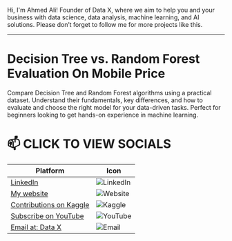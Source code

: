 Hi, I'm Ahmed Ali! Founder of Data X, where we aim to help you and your business with data science, data analysis, machine learning, and AI solutions. Please don’t forget to follow me for more projects like this.

---

# Decision Tree vs. Random Forest Evaluation On Mobile Price
Compare Decision Tree and Random Forest algorithms using a practical dataset. Understand their fundamentals, key differences, and how to evaluate and choose the right model for your data-driven tasks. Perfect for beginners looking to get hands-on experience in machine learning.

# 📫 CLICK TO VIEW SOCIALS

| Platform                                   | Icon                                                                                 |
|--------------------------------------------|--------------------------------------------------------------------------------------|
| [LinkedIn](https://www.linkedin.com/in/rajaahmedalikhan)   | ![LinkedIn](https://img.shields.io/badge/-LinkedIn-0077B5?logo=linkedin&logoColor=white)   |
| [My website](https://dataxofficial.com)         | ![Website](https://img.shields.io/badge/-Website-FF6600?logo=web&logoColor=white)         |
| [Contributions on Kaggle](https://www.kaggle.com/datascientist97) | ![Kaggle](https://img.shields.io/badge/-Kaggle-20BEFF?logo=kaggle&logoColor=white)      |
| [Subscribe on YouTube](https://www.youtube.com/@datax_official) | ![YouTube](https://img.shields.io/badge/-YouTube-FF0000?logo=youtube&logoColor=white) |
| [Email at: Data X](mailto:datascientist097@gmail.com)     | ![Email](https://img.shields.io/badge/-Email-D14836?logo=gmail&logoColor=white)          |


